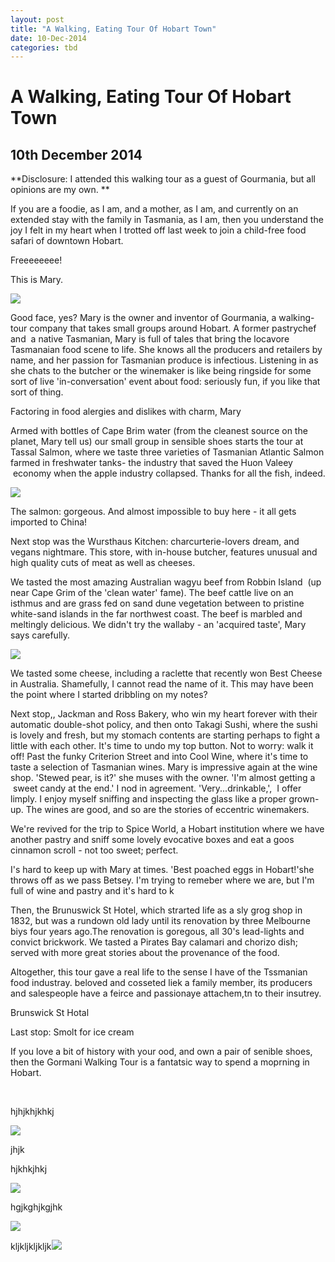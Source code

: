 ```yaml
---
layout: post
title: "A Walking, Eating Tour Of Hobart Town"
date: 10-Dec-2014
categories: tbd
---
```


# A Walking, Eating Tour Of Hobart Town

## 10th December 2014

**Disclosure: I attended this walking tour as a guest of Gourmania,   but all opinions are my own. **

If you are a foodie, as I am, and a mother, as I am, and currently on an extended stay with the family in Tasmania, as I am, then you understand the joy I felt in my heart when I trotted off last week to join a child-free food safari of downtown Hobart.

Freeeeeeee!

This is Mary.

<img class="photo-horiz" src="/images/2014/12/DSC_1567-e1418206248289-576x1024.jpg" />

Good face, yes? Mary is the owner and inventor of Gourmania, a walking-tour company that takes small groups around Hobart. A former pastrychef and  a native Tasmanian, Mary is full of tales that bring the locavore Tasmanaian food scene to life. She knows all the producers and retailers by name, and her passion for Tasmanian produce is infectious. Listening in as she chats to the butcher or the winemaker is like being ringside for some sort of live 'in-conversation' event about food: seriously fun, if you like that sort of thing.

Factoring in food alergies and dislikes with charm, Mary

Armed with bottles of Cape Brim water (from the cleanest source on the planet, Mary tell us) our small group in sensible shoes starts the tour at Tassal Salmon, where we taste three varieties of Tasmanian Atlantic Salmon farmed in freshwater tanks- the industry that saved the Huon Valeey  economy when the apple industry collapsed. Thanks for all the fish, indeed.

<img class="photo-horiz" src="/images/2014/12/DSC_1519-e1418206517769-576x1024.jpg" />

The salmon: gorgeous. And almost impossible to buy here - it all gets imported to China!

Next stop was the Wursthaus Kitchen: charcurterie-lovers dream, and vegans nightmare. This store, with in-house butcher, features unusual and high quality cuts of meat as well as cheeses.

We tasted the most amazing Australian wagyu beef from Robbin Island  (up near Cape Grim of the 'clean water' fame). The beef cattle live on an isthmus and are grass fed on sand dune vegetation between to pristine white-sand islands in the far northwest coast. The beef is marbled and meltingly delicious. We didn't try the wallaby - an 'acquired taste', Mary says carefully.

<img class="photo-horiz" src="/images/2014/12/DSC_1525-e1418206475749-576x1024.jpg" />

We tasted some cheese, including a raclette that recently won Best Cheese in Australia. Shamefully, I cannot read the name of it. This may have been the point where I started dribbling on my notes?

Next stop,, Jackman and Ross Bakery, who win my heart forever with their automatic double-shot policy, and then onto Takagi Sushi, where the sushi is lovely and fresh, but my stomach contents are starting perhaps to fight a little with each other. It's time to undo my top button. Not to worry: walk it off! Past the funky Criterion Street and into Cool Wine, where it's time to taste a selection of Tasmanian wines. Mary is impressive again at the wine shop. 'Stewed pear, is it?' she muses with the owner. 'I'm almost getting a  sweet candy at the end.' I nod in agreement. 'Very...drinkable,',  I offer limply. I enjoy myself sniffing and inspecting the glass like a proper grown-up. The wines are good, and so are the stories of eccentric winemakers.

We're revived for the trip to Spice World, a Hobart institution where we have another pastry and sniff some lovely evocative boxes and eat a goos cinnamon scroll - not too sweet; perfect.

I's hard to keep up with Mary at times. 'Best poached eggs in Hobart!'she throws off as we pass Betsey. I'm trying to remeber where we are, but I'm full of wine and pastry and it's hard to k

Then, the Brunuswick St Hotel, which strarted life as a sly grog shop in 1832, but was a rundown old lady until its renovation by three Melbourne biys four years ago.The renovation is goregous, all 30's lead-lights and convict brickwork. We tasted a Pirates Bay calamari and chorizo dish; served with more great stories about the provenance of the food.

Altogether, this tour gave a real life to the sense I have of the Tssmanian food industray. beloved and cosseted liek a family member, its producers and salespeople have a feirce and passionaye attachem,tn to their insutrey.

 

Brunswick St Hotal

Last stop: Smolt for ice cream

If you love a bit of history with your ood, and own a pair of senible shoes, then the Gormani Walking Tour is a fantatsic way to spend a moprning in Hobart.

 

 

 

 

 

 

 

 

 

 

 </a>

hjhjkhjkhkj

 

 

<img class="photo-horiz" src="/images/2014/12/DSC_1592-e1418206424408-576x1024.jpg" />

jhjk

 

hjkhkjhkj

<img class="photo-horiz" src="/images/2014/12/DSC_1545-e1418206333463-576x1024.jpg" />

hgjkghjkgjhk

 

<img class="photo-horiz" src="/images/2014/12/DSC_1556-e1418206280784-576x1024.jpg" />

 

 

kljkljkljkljk<img class="photo-horiz" src="/images/2014/12/DSC_1575-1024x576.jpg" />

